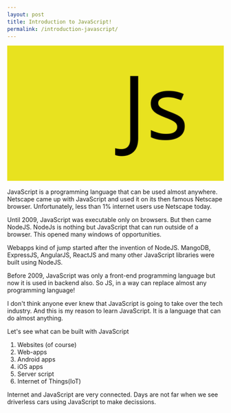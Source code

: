 ```yaml
---
layout: post
title: Introduction to JavaScript!
permalink: /introduction-javascript/
---
```



![Introduction to JavaScript learning process](/images/javascript-introduction.svg)

JavaScript is a programming language that can be used almost anywhere. Netscape came up with JavaScript and used it on its then famous Netscape browser. Unfortunately, less than 1% internet users use Netscape today.

Until 2009, JavaScript was executable only on browsers. But then came NodeJS. NodeJs is nothing but JavaScript that can run outside of a browser. This opened many windows of opportunities.

Webapps kind of jump started after the invention of NodeJS. MangoDB, ExpressJS, AngularJS, ReactJS and many other JavaScript libraries were built using NodeJS.

Before 2009, JavaScript was only a front-end programming language but now it is used in backend also. So JS, in a way can replace almost any programming language!

I don't think anyone ever knew that JavaScript is going to take over the tech industry. And this is my reason to learn JavaScript. It is a language that can do almost anything.

Let's see what can be built with JavaScript

1. Websites (of course)
2. Web-apps
3. Android apps
4. iOS apps
5. Server script
6. Internet of Things(IoT)

Internet and JavaScript are very connected. Days are not far when we see driverless cars using JavaScript to make decissions.